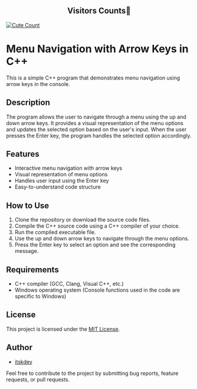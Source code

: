 <h2 align="center">Visitors Counts👀</h2>
<a href="https://github.com/itskdey/Menu-Navigation-with-Arrow-Keys-in-CPP"><img alt="Cute Count" src="https://moe-counter.glitch.me/get/@itskdey?theme=rule34" /></a>

# Menu Navigation with Arrow Keys in C++

This is a simple C++ program that demonstrates menu navigation using arrow keys in the console.

## Description

The program allows the user to navigate through a menu using the up and down arrow keys. It provides a visual representation of the menu options and updates the selected option based on the user's input. When the user presses the Enter key, the program handles the selected option accordingly.

## Features

- Interactive menu navigation with arrow keys
- Visual representation of menu options
- Handles user input using the Enter key
- Easy-to-understand code structure

## How to Use

1. Clone the repository or download the source code files.
2. Compile the C++ source code using a C++ compiler of your choice.
3. Run the compiled executable file.
4. Use the up and down arrow keys to navigate through the menu options.
5. Press the Enter key to select an option and see the corresponding message.

## Requirements

- C++ compiler (GCC, Clang, Visual C++, etc.)
- Windows operating system (Console functions used in the code are specific to Windows)

## License

This project is licensed under the [MIT License](LICENSE).

## Author

- [itskdey](https://github.com/itskdey)

Feel free to contribute to the project by submitting bug reports, feature requests, or pull requests.

